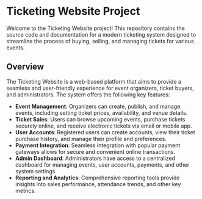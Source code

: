 # Ticketing Website Project

Welcome to the Ticketing Website project! This repository contains the source code and documentation for a modern ticketing system designed to streamline the process of buying, selling, and managing tickets for various events.

## Overview

The Ticketing Website is a web-based platform that aims to provide a seamless and user-friendly experience for event organizers, ticket buyers, and administrators. The system offers the following key features:

- **Event Management**: Organizers can create, publish, and manage events, including setting ticket prices, availability, and venue details.
- **Ticket Sales**: Users can browse upcoming events, purchase tickets securely online, and receive electronic tickets via email or mobile app.
- **User Accounts**: Registered users can create accounts, view their ticket purchase history, and manage their profile and preferences.
- **Payment Integration**: Seamless integration with popular payment gateways allows for secure and convenient online transactions.
- **Admin Dashboard**: Administrators have access to a centralized dashboard for managing events, user accounts, payments, and other system settings.
- **Reporting and Analytics**: Comprehensive reporting tools provide insights into sales performance, attendance trends, and other key metrics.
